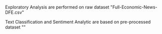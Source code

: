 Exploratory Analysis are performed on raw dataset "Full-Economic-News-DFE.csv"

Text Classification and Sentiment Analytic are based on pre-processed dataset ""
